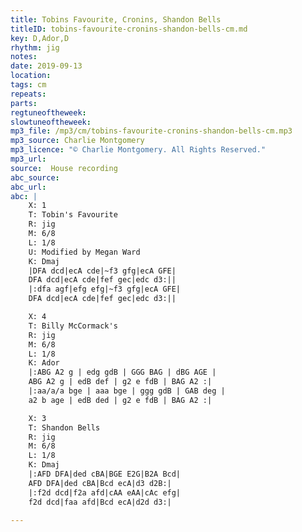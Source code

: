 ```yaml
---
title: Tobins Favourite, Cronins, Shandon Bells
titleID: tobins-favourite-cronins-shandon-bells-cm.md
key: D,Ador,D
rhythm: jig
notes:
date: 2019-09-13
location:
tags: cm
repeats:
parts:
regtuneoftheweek:
slowtuneoftheweek:
mp3_file: /mp3/cm/tobins-favourite-cronins-shandon-bells-cm.mp3
mp3_source: Charlie Montgomery
mp3_licence: "© Charlie Montgomery. All Rights Reserved."
mp3_url:
source:  House recording
abc_source:
abc_url:
abc: |
    X: 1
    T: Tobin's Favourite
    R: jig
    M: 6/8
    L: 1/8
    U: Modified by Megan Ward
    K: Dmaj
    |DFA dcd|ecA cde|~f3 gfg|ecA GFE|
    DFA dcd|ecA cde|fef gec|edc d3:||
    |:dfa agf|efg efg|~f3 gfg|ecA GFE|
    DFA dcd|ecA cde|fef gec|edc d3:||

    X: 4
    T: Billy McCormack's
    R: jig
    M: 6/8
    L: 1/8
    K: Ador
    |:ABG A2 g | edg gdB | GGG BAG | dBG AGE |
    ABG A2 g | edB def | g2 e fdB | BAG A2 :|
    |:aa/a/a bge | aaa bge | ggg gdB | GAB deg |
    a2 b age | edB ded | g2 e fdB | BAG A2 :|

    X: 3
    T: Shandon Bells
    R: jig
    M: 6/8
    L: 1/8
    K: Dmaj
    |:AFD DFA|ded cBA|BGE E2G|B2A Bcd|
    AFD DFA|ded cBA|Bcd ecA|d3 d2B:|
    |:f2d dcd|f2a afd|cAA eAA|cAc efg|
    f2d dcd|faa afd|Bcd ecA|d2d d3:|

---
```

